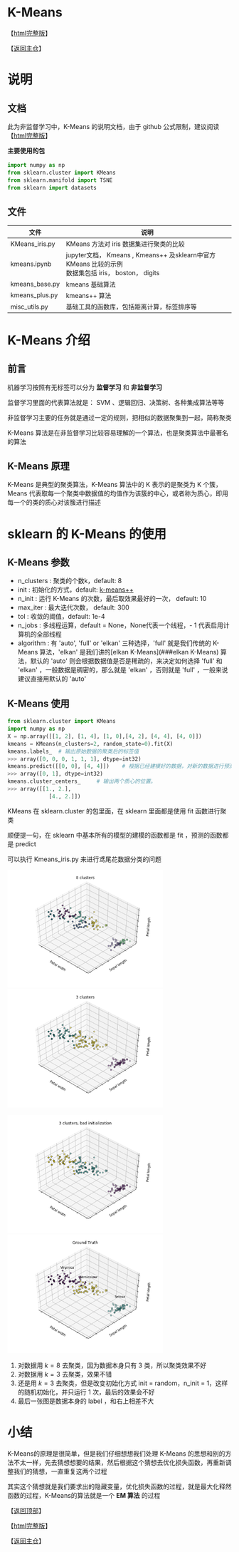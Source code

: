 # K-Means

【[html完整版](https://fdujiag.github.io/PyML/UnSupervise/KMeans/)】

【[返回主仓](https://github.com/FDUJiaG/PyML)】

# 说明

 ## 文档

此为非监督学习中，K-Means 的说明文档，由于 github 公式限制，建议阅读【[html完整版](https://fdujiag.github.io/PyML/UnSupervise/KMeans/)】

**主要使用的包**

```python
import numpy as np
from sklearn.cluster import KMeans
from sklearn.manifold import TSNE
from sklearn import datasets
```

## 文件

| 文件           | 说明                                                         |
| -------------- | ------------------------------------------------------------ |
| KMeans_iris.py | KMeans 方法对 iris 数据集进行聚类的比较                      |
| kmeans.ipynb   | jupyter文档， Kmeans , Kmeans++ 及sklearn中官方KMeans 比较的示例<br />数据集包括 iris， boston， digits |
| kmeans_base.py | kmeans 基础算法                                              |
| kmeans_plus.py | kmeans++ 算法                                                |
| misc_utils.py  | 基础工具的函数库，包括距离计算，标签排序等                   |

# K-Means 介绍

## 前言

机器学习按照有无标签可以分为 **监督学习** 和 **非监督学习** 

监督学习里面的代表算法就是： SVM 、逻辑回归、决策树、各种集成算法等等

非监督学习主要的任务就是通过一定的规则，把相似的数据聚集到一起，简称聚类

K-Means 算法是在非监督学习比较容易理解的一个算法，也是聚类算法中最著名的算法

## K-Means 原理

K-Means 是典型的聚类算法，K-Means 算法中的 K 表示的是聚类为 K 个簇，Means 代表取每一个聚类中数据值的均值作为该簇的中心，或者称为质心，即用每一个的类的质心对该簇进行描述

# sklearn 的 K-Means 的使用

## K-Means 参数

- n_clusters : 聚类的个数k，default: 8
- init : 初始化的方式，default: [k-means++](##选取初始质心的位置)
- n_init : 运行 K-Means 的次数，最后取效果最好的一次， default: 10
- max_iter : 最大迭代次数， default: 300
- tol : 收敛的阈值，default: 1e-4
- n_jobs : 多线程运算，default = None，None代表一个线程，- 1 代表启用计算机的全部线程
- algorithm : 有 'auto',  'full' or 'elkan' 三种选择，'full' 就是我们传统的 K-Means 算法，'elkan' 是我们讲的[elkan K-Means](###elkan K-Means) 算法，默认的 'auto' 则会根据数据值是否是稀疏的，来决定如何选择 'full' 和 'elkan' ，一般数据是稠密的，那么就是 'elkan' ，否则就是 'full' ，一般来说建议直接用默认的 'auto' 

## K-Means 使用

```python
from sklearn.cluster import KMeans
import numpy as np
X = np.array([[1, 2], [1, 4], [1, 0],[4, 2], [4, 4], [4, 0]])
kmeans = KMeans(n_clusters=2, random_state=0).fit(X)
kmeans.labels_ 	# 输出原始数据的聚类后的标签值
>>> array([0, 0, 0, 1, 1, 1], dtype=int32)
kmeans.predict([[0, 0], [4, 4]]) 	# 根据已经建模好的数据，对新的数据进行预测
>>> array([0, 1], dtype=int32)
kmeans.cluster_centers_ 	# 输出两个质心的位置。
>>> array([[1., 2.],
       		 [4., 2.]])
```

KMeans 在 sklearn.cluster 的包里面，在 sklearn 里面都是使用 fit 函数进行聚类

顺便提一句，在 sklearn 中基本所有的模型的建模的函数都是 fit ，预测的函数都是 predict 

可以执行 Kmeans_iris.py 来进行鸢尾花数据分类的问题

<img src='img\kmeans_1.png' width=350><img src='img\kmeans_2.png' width=350>

<img src='img\kmeans_3.png' width=350><img src='img\kmeans_4.png' width=350>

1. 对数据用 $k=8$ 去聚类，因为数据本身只有 $3$ 类，所以聚类效果不好
2. 对数据用 $k=3$ 去聚类，效果不错
3. 还是用 $k=3$ 去聚类，但是改变初始化方式 init = random，n_init = 1，这样的随机初始化，并只运行 $1$ 次，最后的效果会不好
4. 最后一张图是数据本身的 label ，和右上相差不大

# 小结

K-Means的原理是很简单，但是我们仔细想想我们处理 K-Means 的思想和别的方法不太一样，先去猜想想要的结果，然后根据这个猜想去优化损失函数，再重新调整我们的猜想，一直重复这两个过程

其实这个猜想就是我们要求出的隐藏变量，优化损失函数的过程，就是最大化释然函数的过程，K-Means的算法就是一个 **EM 算法** 的过程



【[返回顶部](#线性回归)】

【[html完整版](https://fdujiag.github.io/PyML/UnSupervise/KMeans/)】

【[返回主仓](https://github.com/FDUJiaG/PyML)】